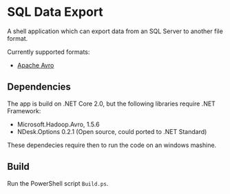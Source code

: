 SQL Data Export
===============
A shell application which can export data from an SQL Server to another file format.

Currently supported formats:
* [Apache Avro](https://avro.apache.org/)

Dependencies
------------
The app is build on .NET Core 2.0, but the following libraries require .NET Framework:
* Microsoft.Hadoop.Avro, 1.5.6
* NDesk.Options 0.2.1 (Open source, could ported to .NET Standard)

These dependecies require then to run the code on an windows mashine.

Build
-----
Run the PowerShell script `Build.ps`.
